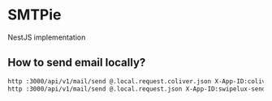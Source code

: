 # SMTPie

NestJS implementation

## How to send email locally?

```bash
http :3000/api/v1/mail/send @.local.request.coliver.json X-App-ID:coliver-sendpulse X-Secret:k2znhv3ww5da6vb8
http :3000/api/v1/mail/send @.local.request.json X-App-ID:swipelux-sendpulse X-Secret:QXJ5WG5tCy5bL3Nb
```